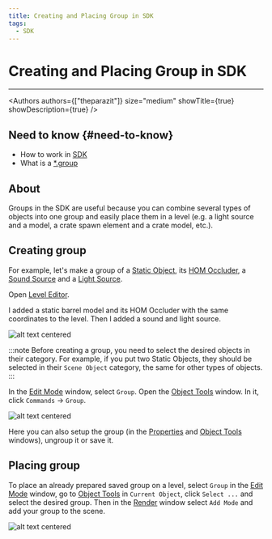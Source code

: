 ```yaml
---
title: Creating and Placing Group in SDK
tags:
  - SDK
---
```


# Creating and Placing Group in SDK

___

<Authors
  authors={["theparazit"]}
  size="medium"
  showTitle={true}
  showDescription={true}
/>

## Need to know {#need-to-know}

- How to work in [SDK](../../modding-tools/sdk/README.md)
- What is a [*.group](../../references/file-formats/models/group.md)

## About

Groups in the SDK are useful because you can combine several types of objects into one group and easily place them in a level (e.g. a light source and a model, a crate spawn element and a crate model, etc.).

## Creating group

For example, let's make a group of a [Static Object](../../glossary/glossary.html#static-object), its [HOM Occluder](../../glossary/glossary.html#hierarchical-occluder-mesh), a [Sound Source](../../glossary/glossary.html#sound-source-object) and a [Light Source](../../glossary/glossary.html#light-source-object).

Open [Level Editor](../../modding-tools/sdk/level-editor/README.md).

I added a static barrel model and its HOM Occluder with the same coordinates to the level.
Then I added a sound and light source.

![alt text centered](assets/images/group-objects.png)

:::note
Before creating a group, you need to select the desired objects in their category. For example, if you put two Static Objects, they should be selected in their `Scene Object` category, the same for other types of objects.
:::

In the [Edit Mode](../../modding-tools/sdk/level-editor/edit-mode.md) window, select `Group`.
Open the [Object Tools](../../modding-tools/sdk/level-editor/object-tools.md) window. In it, click `Commands` -> `Group`.

![alt text centered](assets/gifs/group-objects.gif)

Here you can also setup the group (in the [Properties](../../modding-tools/sdk/level-editor/properties.md) and [Object Tools](../../modding-tools/sdk/level-editor/object-tools.md) windows), ungroup it or save it.

## Placing group

To place an already prepared saved group on a level, select `Group` in the [Edit Mode](../../modding-tools/sdk/level-editor/edit-mode.md) window, go to [Object Tools](../../modding-tools/sdk/level-editor/object-tools.md) in `Current Object`, click `Select ...` and select the desired group. Then in the [Render](../../modding-tools/sdk/level-editor/render.md) window select `Add Mode` and add your group to the scene.

![alt text centered](assets/gifs/place-group-objects.gif)
